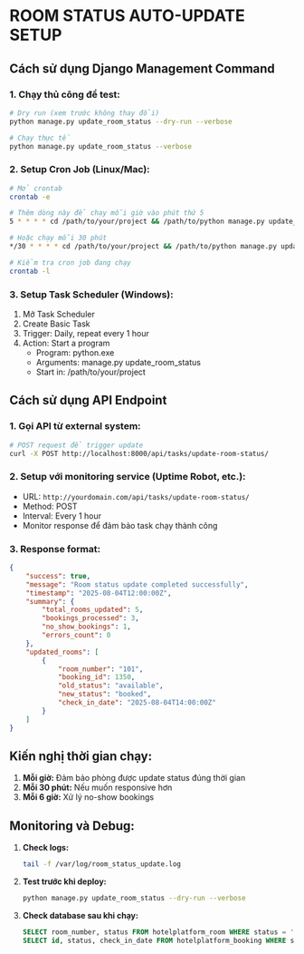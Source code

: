 # ROOM STATUS AUTO-UPDATE SETUP

## Cách sử dụng Django Management Command

### 1. Chạy thủ công để test:
```bash
# Dry run (xem trước không thay đổi)
python manage.py update_room_status --dry-run --verbose

# Chạy thực tế
python manage.py update_room_status --verbose
```

### 2. Setup Cron Job (Linux/Mac):
```bash
# Mở crontab
crontab -e

# Thêm dòng này để chạy mỗi giờ vào phút thứ 5
5 * * * * cd /path/to/your/project && /path/to/python manage.py update_room_status >> /var/log/room_status_update.log 2>&1

# Hoặc chạy mỗi 30 phút
*/30 * * * * cd /path/to/your/project && /path/to/python manage.py update_room_status

# Kiểm tra cron job đang chạy
crontab -l
```

### 3. Setup Task Scheduler (Windows):
1. Mở Task Scheduler
2. Create Basic Task
3. Trigger: Daily, repeat every 1 hour
4. Action: Start a program
   - Program: python.exe
   - Arguments: manage.py update_room_status
   - Start in: /path/to/your/project

## Cách sử dụng API Endpoint

### 1. Gọi API từ external system:
```bash
# POST request để trigger update
curl -X POST http://localhost:8000/api/tasks/update-room-status/
```

### 2. Setup với monitoring service (Uptime Robot, etc.):
- URL: `http://yourdomain.com/api/tasks/update-room-status/`
- Method: POST
- Interval: Every 1 hour
- Monitor response để đảm bảo task chạy thành công

### 3. Response format:
```json
{
    "success": true,
    "message": "Room status update completed successfully",
    "timestamp": "2025-08-04T12:00:00Z",
    "summary": {
        "total_rooms_updated": 5,
        "bookings_processed": 3,
        "no_show_bookings": 1,
        "errors_count": 0
    },
    "updated_rooms": [
        {
            "room_number": "101",
            "booking_id": 1350,
            "old_status": "available",
            "new_status": "booked",
            "check_in_date": "2025-08-04T14:00:00Z"
        }
    ]
}
```

## Kiến nghị thời gian chạy:

1. **Mỗi giờ:** Đảm bảo phòng được update status đúng thời gian
2. **Mỗi 30 phút:** Nếu muốn responsive hơn
3. **Mỗi 6 giờ:** Xử lý no-show bookings

## Monitoring và Debug:

1. **Check logs:** 
   ```bash
   tail -f /var/log/room_status_update.log
   ```

2. **Test trước khi deploy:**
   ```bash
   python manage.py update_room_status --dry-run --verbose
   ```

3. **Check database sau khi chạy:**
   ```sql
   SELECT room_number, status FROM hotelplatform_room WHERE status = 'booked';
   SELECT id, status, check_in_date FROM hotelplatform_booking WHERE status IN ('pending', 'confirmed');
   ```
